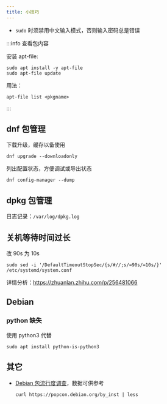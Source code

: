 ```yaml
---
title: 小技巧
---
```


- `sudo` 时须禁用中文输入模式，否则输入密码总是错误

:::info 查看包内容

安装 apt-file:

    sudo apt install -y apt-file
    sudo apt-file update

用法：

    apt-file list <pkgname>

:::

## dnf 包管理

下载升级，缓存以备使用

    dnf upgrade --downloadonly

列出配置状态，方便调试或导出状态

    dnf config-manager --dump

## dpkg 包管理

日志记录：`/var/log/dpkg.log`

## 关机等待时间过长

改 90s 为 10s

    sudo sed -i '/DefaultTimeoutStopSec/{s/#//;s/=90s/=10s/}' /etc/systemd/system.conf

详情分析：https://zhuanlan.zhihu.com/p/256481066

<!-- todo: select text copy -->

## Debian

### python 缺失

使用 python3 代替

    sudo apt install python-is-python3

## 其它

- [Debian 包流行度调查](https://popcon.debian.org/)，数据可供参考

      curl https://popcon.debian.org/by_inst | less
